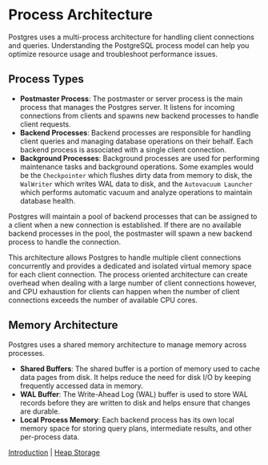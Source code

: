 # Process Architecture

Postgres uses a multi-process architecture for handling client connections and queries. Understanding the PostgreSQL process model can help you optimize resource usage and troubleshoot performance issues.

## Process Types

- **Postmaster Process**: The postmaster or server process is the main process that manages the Postgres server. It listens for incoming connections from clients and spawns new backend processes to handle client requests.
- **Backend Processes**: Backend processes are responsible for handling client queries and managing database operations on their behalf. Each backend process is associated with a single client connection.
- **Background Processes**: Background processes are used for performing maintenance tasks and background operations. Some examples would be the `Checkpointer` which flushes dirty data from memory to disk, the `WalWriter` which writes WAL data to disk, and the `Autovacuum Launcher` which performs automatic vacuum and analyze operations to maintain database health.

Postgres will maintain a pool of backend processes that can be assigned to a client when a new connection is established. If there are no available backend processes in the pool, the postmaster will spawn a new backend process to handle the connection.

This architecture allows Postgres to handle multiple client connections concurrently and provides a dedicated and isolated virtual memory space for each client connection. The process oriented architecture can create overhead when dealing with a large number of client connections however, and CPU exhaustion for clients can happen when the number of client connections exceeds the number of available CPU cores.

## Memory Architecture

Postgres uses a shared memory architecture to manage memory across processes.

- **Shared Buffers**: The shared buffer is a portion of memory used to cache data pages from disk. It helps reduce the need for disk I/O by keeping frequently accessed data in memory.
- **WAL Buffer**: The Write-Ahead Log (WAL) buffer is used to store WAL records before they are written to disk and helps ensure that changes are durable.
- **Local Process Memory**: Each backend process has its own local memory space for storing query plans, intermediate results, and other per-process data.

[Introduction](../README.md) | [Heap Storage](2_heap_storage.md)
